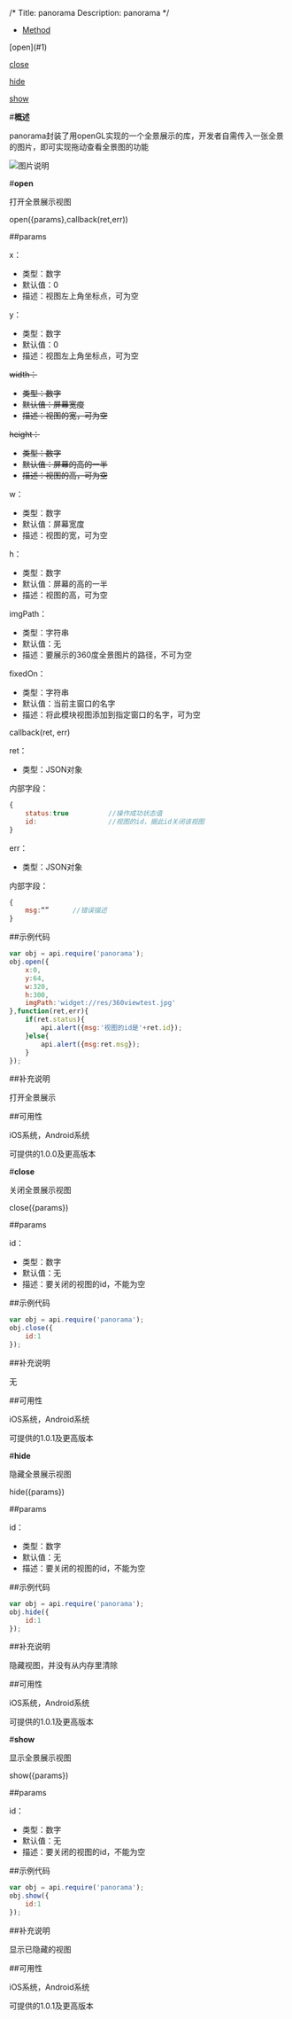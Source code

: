 /*
Title: panorama
Description: panorama
*/

<ul id="tab" class="clearfix">
	<li class="active"><a href="#method-content">Method</a></li>
</ul>
<div id="method-content">

<div class="outline">
[open](#1)

[close](#2)

[hide](#3)

[show](#4)
</div>

#**概述**

panorama封装了用openGL实现的一个全景展示的库，开发者自需传入一张全景的图片，即可实现拖动查看全景图的功能

![图片说明](/img/docImage/panorama.jpg)

#**open**<div id="1"></div>

打开全景展示视图

open({params},callback(ret,err))

##params


x：

- 类型：数字
- 默认值：0
- 描述：视图左上角坐标点，可为空

y：

- 类型：数字
- 默认值：0
- 描述：视图左上角坐标点，可为空

<del>width：</del>

- <del>类型：数字</del>
- <del>默认值：屏幕宽度</del>
- <del>描述：视图的宽，可为空</del>

<del>height：</del>

- <del>类型：数字</del>
- <del>默认值：屏幕的高的一半</del>
- <del>描述：视图的高，可为空</del>

w：

- 类型：数字
- 默认值：屏幕宽度
- 描述：视图的宽，可为空

h：

- 类型：数字
- 默认值：屏幕的高的一半
- 描述：视图的高，可为空

imgPath：

- 类型：字符串
- 默认值：无
- 描述：要展示的360度全景图片的路径，不可为空

fixedOn：

- 类型：字符串
- 默认值：当前主窗口的名字
- 描述：将此模块视图添加到指定窗口的名字，可为空


callback(ret, err)

ret：

- 类型：JSON对象

内部字段：

```js
{
	status:true          //操作成功状态值
	id:                  //视图的id，据此id关闭该视图
}
```

err：

- 类型：JSON对象

内部字段：

```js
{
	msg:“”		//错误描述
}
```

##示例代码

```js
var obj = api.require('panorama');
obj.open({
	x:0,
	y:64,
	w:320,
	h:300,
	imgPath:'widget://res/360viewtest.jpg'
},function(ret,err){
	if(ret.status){
		api.alert({msg:'视图的id是'+ret.id});
	}else{
		api.alert({msg:ret.msg});
	}
});
```

##补充说明

打开全景展示

##可用性

iOS系统，Android系统

可提供的1.0.0及更高版本


#**close**<div id="2"></div>

关闭全景展示视图

close({params})

##params

id：

- 类型：数字
- 默认值：无
- 描述：要关闭的视图的id，不能为空

##示例代码

```js
var obj = api.require('panorama');
obj.close({
	id:1
});
```

##补充说明

无

##可用性

iOS系统，Android系统

可提供的1.0.1及更高版本

#**hide**<div id="3"></div>

隐藏全景展示视图

hide({params})

##params

id：

- 类型：数字
- 默认值：无
- 描述：要关闭的视图的id，不能为空

##示例代码

```js
var obj = api.require('panorama');
obj.hide({
	id:1
});
```

##补充说明

隐藏视图，并没有从内存里清除

##可用性

iOS系统，Android系统

可提供的1.0.1及更高版本

#**show**<div id="4"></div>

显示全景展示视图

show({params})

##params

id：

- 类型：数字
- 默认值：无
- 描述：要关闭的视图的id，不能为空

##示例代码

```js
var obj = api.require('panorama');
obj.show({
	id:1
});
```

##补充说明

显示已隐藏的视图

##可用性

iOS系统，Android系统

可提供的1.0.1及更高版本
